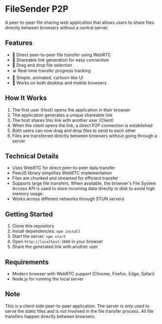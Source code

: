 # FileSender P2P

A peer-to-peer file sharing web application that allows users to share files directly between browsers without a central server.

## Features

- 🚀 Direct peer-to-peer file transfer using WebRTC
- 🔗 Shareable link generation for easy connection
- 📁 Drag and drop file selection
- 📊 Real-time transfer progress tracking
- 🎨 Simple, animated, cartoon-like UI
- 📱 Works on both desktop and mobile browsers

## How It Works

1. The first user (Host) opens the application in their browser
2. The application generates a unique shareable link
3. The host shares this link with another user (Client)
4. When the client opens the link, a direct P2P connection is established
5. Both users can now drag and drop files to send to each other
6. Files are transferred directly between browsers without going through a server

## Technical Details

- Uses WebRTC for direct peer-to-peer data transfer
- PeerJS library simplifies WebRTC implementation
- Files are chunked and streamed for efficient transfer
- Supports large file transfers. When available, the browser's File System Access API is used to store incoming data directly to disk to avoid high memory usage.
- Works across different networks through STUN servers

## Getting Started

1. Clone this repository
2. Install dependencies: `npm install`
3. Start the server: `npm start`
4. Open `http://localhost:3000` in your browser
5. Share the generated link with another user

## Requirements

- Modern browser with WebRTC support (Chrome, Firefox, Edge, Safari)
- Node.js for running the local server

## Note

This is a client-side peer-to-peer application. The server is only used to serve the static files and is not involved in the file transfer process. All file transfers happen directly between browsers.
